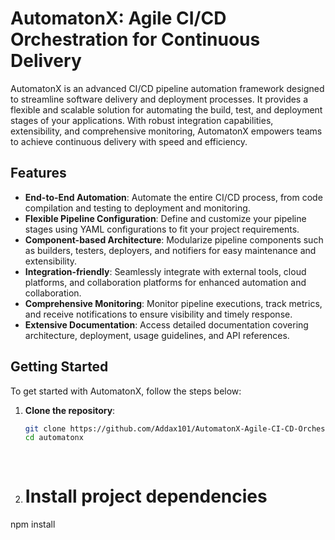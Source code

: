 # AutomatonX: Agile CI/CD Orchestration for Continuous Delivery

AutomatonX is an advanced CI/CD pipeline automation framework designed to streamline software delivery and deployment processes. It provides a flexible and scalable solution for automating the build, test, and deployment stages of your applications. With robust integration capabilities, extensibility, and comprehensive monitoring, AutomatonX empowers teams to achieve continuous delivery with speed and efficiency.

## Features

- **End-to-End Automation**: Automate the entire CI/CD process, from code compilation and testing to deployment and monitoring.
- **Flexible Pipeline Configuration**: Define and customize your pipeline stages using YAML configurations to fit your project requirements.
- **Component-based Architecture**: Modularize pipeline components such as builders, testers, deployers, and notifiers for easy maintenance and extensibility.
- **Integration-friendly**: Seamlessly integrate with external tools, cloud platforms, and collaboration platforms for enhanced automation and collaboration.
- **Comprehensive Monitoring**: Monitor pipeline executions, track metrics, and receive notifications to ensure visibility and timely response.
- **Extensive Documentation**: Access detailed documentation covering architecture, deployment, usage guidelines, and API references.

## Getting Started

To get started with AutomatonX, follow the steps below:

1. **Clone the repository**: 
   ```bash
   git clone https://github.com/Addax101/AutomatonX-Agile-CI-CD-Orchestration-for-Continuous-Delivery.git
   cd automatonx
  
  
 2. # Install project dependencies
npm install

